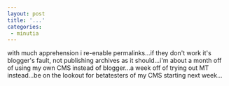 ```yaml
---
layout: post
title: '...'
categories:
 - minutia
---
```


with much apprehension i re-enable permalinks...if they don't work it's blogger's fault, not publishing archives as it should...i'm about a month off of using my own CMS instead of blogger...a week off of trying out MT instead...be on the lookout for betatesters of my CMS starting next week... 

